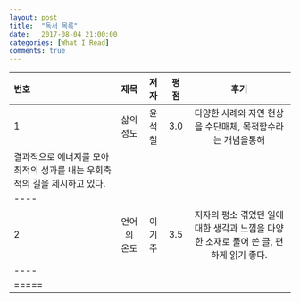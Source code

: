 ```yaml
---
layout: post
title:  "독서 목록"
date:   2017-08-04 21:00:00
categories: [What I Read]
comments: true
---
```




| 번호 | 제목 | 저자 | 평점 | 후기 |
|:--------|:-------:|:-------:|:-------:|:-------:|
| 1 | 삶의 정도 | 윤석철 | 3.0 | 다양한 사례와 자연 현상을 수단매체, 목적함수라는 개념을통해
 결과적으로 에너지를 모아 최적의 성과를 내는 우회축적의 길을 제시하고 있다. |
|----
| 2 | 언어의 온도 | 이기주 | 3.5 | 저자의 평소 겪었던 일에대한 생각과 느낌을 다양한 소재로 풀어 쓴 글, 편하게 읽기 좋다. |
|----
|=====

